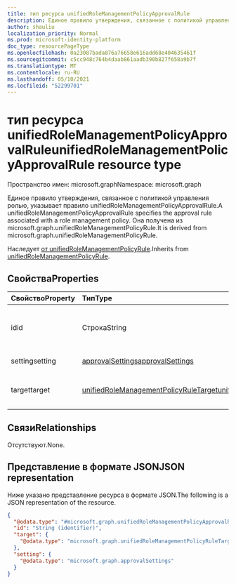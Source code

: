 ```yaml
---
title: тип ресурса unifiedRoleManagementPolicyApprovalRule
description: Единое правило утверждения, связанное с политикой управления ролью, указывает правило unifiedRoleManagementPolicyApprovalRule. Она получена из microsoft.graph.unifiedRoleManagementPolicyRule.
author: shauliu
localization_priority: Normal
ms.prod: microsoft-identity-platform
doc_type: resourcePageType
ms.openlocfilehash: 0a23087bada876a76658e616add68e404635461f
ms.sourcegitcommit: c5cc948c764b4daab861aadb390b827f658a9b7f
ms.translationtype: MT
ms.contentlocale: ru-RU
ms.lasthandoff: 05/10/2021
ms.locfileid: "52299701"
---
```

# <a name="unifiedrolemanagementpolicyapprovalrule-resource-type"></a><span data-ttu-id="0db5a-104">тип ресурса unifiedRoleManagementPolicyApprovalRule</span><span class="sxs-lookup"><span data-stu-id="0db5a-104">unifiedRoleManagementPolicyApprovalRule resource type</span></span>

<span data-ttu-id="0db5a-105">Пространство имен: microsoft.graph</span><span class="sxs-lookup"><span data-stu-id="0db5a-105">Namespace: microsoft.graph</span></span>

<span data-ttu-id="0db5a-106">Единое правило утверждения, связанное с политикой управления ролью, указывает правило unifiedRoleManagementPolicyApprovalRule.</span><span class="sxs-lookup"><span data-stu-id="0db5a-106">A unifiedRoleManagementPolicyApprovalRule specifies the approval rule associated with a role management policy.</span></span> <span data-ttu-id="0db5a-107">Она получена из microsoft.graph.unifiedRoleManagementPolicyRule.</span><span class="sxs-lookup"><span data-stu-id="0db5a-107">It is derived from microsoft.graph.unifiedRoleManagementPolicyRule.</span></span>

<span data-ttu-id="0db5a-108">Наследует [от unifiedRoleManagementPolicyRule](../resources/unifiedrolemanagementpolicyrule.md).</span><span class="sxs-lookup"><span data-stu-id="0db5a-108">Inherits from [unifiedRoleManagementPolicyRule](../resources/unifiedrolemanagementpolicyrule.md).</span></span>

## <a name="properties"></a><span data-ttu-id="0db5a-109">Свойства</span><span class="sxs-lookup"><span data-stu-id="0db5a-109">Properties</span></span>
|<span data-ttu-id="0db5a-110">Свойство</span><span class="sxs-lookup"><span data-stu-id="0db5a-110">Property</span></span>|<span data-ttu-id="0db5a-111">Тип</span><span class="sxs-lookup"><span data-stu-id="0db5a-111">Type</span></span>|<span data-ttu-id="0db5a-112">Описание</span><span class="sxs-lookup"><span data-stu-id="0db5a-112">Description</span></span>|
|:---|:---|:---|
|<span data-ttu-id="0db5a-113">id</span><span class="sxs-lookup"><span data-stu-id="0db5a-113">id</span></span>|<span data-ttu-id="0db5a-114">Строка</span><span class="sxs-lookup"><span data-stu-id="0db5a-114">String</span></span>|<span data-ttu-id="0db5a-115">Уникальный идентификатор для правила.</span><span class="sxs-lookup"><span data-stu-id="0db5a-115">Unique identifier for the rule.</span></span> <span data-ttu-id="0db5a-116">Унаследованный от [unifiedRoleManagementPolicyRule](../resources/unifiedrolemanagementpolicyrule.md)</span><span class="sxs-lookup"><span data-stu-id="0db5a-116">Inherited from [unifiedRoleManagementPolicyRule](../resources/unifiedrolemanagementpolicyrule.md)</span></span>|
|<span data-ttu-id="0db5a-117">setting</span><span class="sxs-lookup"><span data-stu-id="0db5a-117">setting</span></span>|[<span data-ttu-id="0db5a-118">approvalSettings</span><span class="sxs-lookup"><span data-stu-id="0db5a-118">approvalSettings</span></span>](../resources/approvalsettings.md)|<span data-ttu-id="0db5a-119">Параметр утверждения правила.</span><span class="sxs-lookup"><span data-stu-id="0db5a-119">The approval setting for the rule.</span></span>|
|<span data-ttu-id="0db5a-120">target</span><span class="sxs-lookup"><span data-stu-id="0db5a-120">target</span></span>|[<span data-ttu-id="0db5a-121">unifiedRoleManagementPolicyRuleTarget</span><span class="sxs-lookup"><span data-stu-id="0db5a-121">unifiedRoleManagementPolicyRuleTarget</span></span>](../resources/unifiedrolemanagementpolicyruletarget.md)|<span data-ttu-id="0db5a-122">Цель правила.</span><span class="sxs-lookup"><span data-stu-id="0db5a-122">The target for the rule rule.</span></span> <span data-ttu-id="0db5a-123">Унаследованный от [unifiedRoleManagementPolicyRule](../resources/unifiedrolemanagementpolicyrule.md)</span><span class="sxs-lookup"><span data-stu-id="0db5a-123">Inherited from [unifiedRoleManagementPolicyRule](../resources/unifiedrolemanagementpolicyrule.md)</span></span>|

## <a name="relationships"></a><span data-ttu-id="0db5a-124">Связи</span><span class="sxs-lookup"><span data-stu-id="0db5a-124">Relationships</span></span>
<span data-ttu-id="0db5a-125">Отсутствуют.</span><span class="sxs-lookup"><span data-stu-id="0db5a-125">None.</span></span>

## <a name="json-representation"></a><span data-ttu-id="0db5a-126">Представление в формате JSON</span><span class="sxs-lookup"><span data-stu-id="0db5a-126">JSON representation</span></span>
<span data-ttu-id="0db5a-127">Ниже указано представление ресурса в формате JSON.</span><span class="sxs-lookup"><span data-stu-id="0db5a-127">The following is a JSON representation of the resource.</span></span>
<!-- {
  "blockType": "resource",
  "keyProperty": "id",
  "@odata.type": "microsoft.graph.unifiedRoleManagementPolicyApprovalRule",
  "baseType": "microsoft.graph.unifiedRoleManagementPolicyRule",
  "openType": false
}
-->
``` json
{
  "@odata.type": "#microsoft.graph.unifiedRoleManagementPolicyApprovalRule",
  "id": "String (identifier)",
  "target": {
    "@odata.type": "microsoft.graph.unifiedRoleManagementPolicyRuleTarget"
  },
  "setting": {
    "@odata.type": "microsoft.graph.approvalSettings"
  }
}
```


